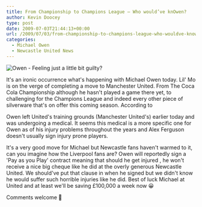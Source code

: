 ```yaml
---
title: From Championship to Champions League – Who would’ve knOwen?
author: Kevin Doocey
type: post
date: 2009-07-03T21:44:13+00:00
url: /2009/07/03/from-championship-to-champions-league-who-wouldve-knowen/
categories:
  - Michael Owen
  - Newcastle United News
---
```


![Owen - Feeling just a little bit guilty?](https://static.guim.co.uk/sys-images/Sport/Pix/pictures/2009/3/29/1238345338832/Michael-Owen-001.jpg)

It's an ironic occurrence what's happening with Michael Owen today. Lil' Mo is on the verge of completing a move to Manchester United. From The Coca Cola Championship although he hasn't played a game there yet, to challenging for the Champions League and indeed every other piece of silverware that's on offer this coming season. According to

Owen left United's training grounds (Manchester United's) earlier today and was undergoing a medical. It seems this medical is a more specific one for Owen as of his injury problems throughout the years and Alex Ferguson doesn't usually sign injury prone players.

It's a very good move for Michael but Newcastle fans haven't warmed to it, can you imagine how the Liverpool fans are? Owen will reportedly sign a 'Pay as you Play' contract meaning that should he get injured , he won't receive a nice big cheque like he did at the overly generous Newcastle United. We should've put that clause in when he signed but we didn't know he would suffer such horrible injuries like he did. Best of luck Michael at United and at least we'll be saving £100,000 a week now 😀

Comments welcome 🙂
